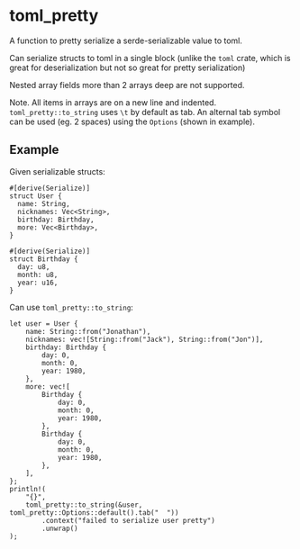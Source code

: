 # toml_pretty

A function to pretty serialize a serde-serializable value to toml.

Can serialize structs to toml in a single block (unlike the `toml` crate, which is great for deserialization but not so great for pretty serialization)

Nested array fields more than 2 arrays deep are not supported.

Note. All items in arrays are on a new line and indented. `toml_pretty::to_string` uses `\t` by default as tab.
An alternal tab symbol can be used (eg. 2 spaces) using the `Options` (shown in example).

## Example

Given serializable structs:
```
#[derive(Serialize)]
struct User {
  name: String,
  nicknames: Vec<String>,
  birthday: Birthday,
  more: Vec<Birthday>,
}

#[derive(Serialize)]
struct Birthday {
  day: u8,
  month: u8,
  year: u16,
}
```

Can use `toml_pretty::to_string`:

```
let user = User {
	name: String::from("Jonathan"),
	nicknames: vec![String::from("Jack"), String::from("Jon")],
	birthday: Birthday {
		day: 0,
		month: 0,
		year: 1980,
	},
	more: vec![
		Birthday {
			day: 0,
			month: 0,
			year: 1980,
		},
		Birthday {
			day: 0,
			month: 0,
			year: 1980,
		},
	],
};
println!(
	"{}",
	toml_pretty::to_string(&user, toml_pretty::Options::default().tab("  "))
		.context("failed to serialize user pretty")
		.unwrap()
);
```